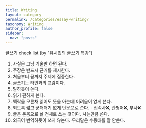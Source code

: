 ```yaml
---
title: Writing
layout: category
permalink: /categories/essay-writing/
taxonomy: Writing
author_profile: false
sidebar:
  nav: "posts"
---
```


글쓰기 check list  (by "유시민의 글쓰기 특강")
1. 사실은 그냥 기술만 하면 된다.  
2. 주장은 반드시 근거를 제시한다.  
3. 처음부터 끝까지 주제에 집중한다.  
4. 글쓰기는 타인과의 교감이다.  
5. 말하듯이 쓴다.  
6. 읽기 편하게 쓴다.  
7. 맥락을 모른채 읽어도 뜻을 아는데 어려움이 없게 쓴다.
8. 되도록 짧고 군더더기 없게 단문으로 쓴다. - 접속사❌, 관형어❌, 부사❌
9. 글은 온몸으로 삶 전체로 쓰는 것이다. 사는만큼 쓴다.
10. 외국어 번역하듯이 쓰지 않는다. 우리말은 수동태를 잘 안쓴다. 
